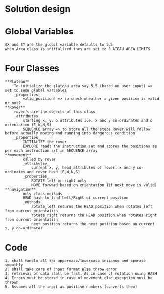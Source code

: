 Solution design
===============

Global Variables
================

	$X and $Y are the global variable defaults to 5,5
	when Area class is initialized they are set to PLATEAU AREA LIMITS
	
Four Classes
===========

	**Plateau**
		To initialize the plateau area say 5,5 (based on user input) => set to some global variables
		_properties_
			valid_position? => to check wheather a given position is valid or not?
	**Rover**
		rover's are the objects of this class
		_attributes_
			starting x, y, o attributes i.e. x and y co-ordinates and o orientation (E,W,N,S)
			SEQUENCE array => to store all the steps Rover will follow before actually moving and running into dangerous condition
		_properties_
			INITIALIZE the rover
			EXPLORE reads the instruction set and stores the positions as per each instruction set in SEQUENCE array
	**movement**
			called by rover
			_attributes_
				current x, y, head attributes of rover. x and y co-ordinates and rover head (E,W,N,S)
			_properties_
				ROTATE left or right only
				MOVE forward based on orientation (if next move is valid)
	**navigation**
			only class methods 
			HEAD hash to find Left/Right of current position
			_methods_
				rotate_left returns the HEAD position when rotates left from current orientation
				rotate_right returns the HEAD position when rotates right from current orientation
				next_position returns the next position based on current x, y co-ordinates
			
Code
====
	1. shall handle all the uppercase/lowercase instance and operate smoothly
	2. shall take care of input format else throw error
	3. retrieval of data shall be fast. As in case of rotation using HASH
	4. Errors must be stored in case of movement else exception must be thrown
	5. Assumes all the input as positive numbers (converts them)